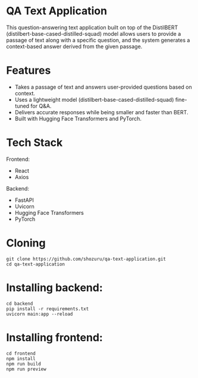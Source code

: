 # QA Text Application
This question-answering text application built on top of the DistilBERT (distilbert-base-cased-distilled-squad) model allows users to provide a passage of text along with a specific question, and the system generates a context-based answer derived from the given passage.

# Features
* Takes a passage of text and answers user-provided questions based on context.
* Uses a lightweight model (distilbert-base-cased-distilled-squad) fine-tuned for Q&A.
* Delivers accurate responses while being smaller and faster than BERT.
* Built with Hugging Face Transformers and PyTorch.

# Tech Stack
Frontend:
* React
* Axios

Backend:
* FastAPI
* Uvicorn
* Hugging Face Transformers
* PyTorch

# Cloning
```
git clone https://github.com/shozuru/qa-text-application.git
cd qa-text-application
```

# Installing backend:
```
cd backend
pip install -r requirements.txt
uvicorn main:app --reload
```

# Installing frontend:
```
cd frontend
npm install
npm run build
npm run preview
```
